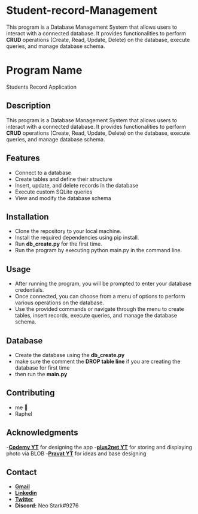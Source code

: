 # Student-record-Management
This program is a Database Management System that allows users to interact with a connected database. It provides functionalities to perform **CRUD** operations (Create, Read, Update, Delete) on the database, execute queries, and manage database schema.
# Program Name

Students Record Application

## Description

This program is a Database Management System that allows users to interact with a connected database. It provides functionalities to perform **CRUD** operations (Create, Read, Update, Delete) on the database, execute queries, and manage database schema.

## Features

- Connect to a database
- Create tables and define their structure
- Insert, update, and delete records in the database
- Execute custom SQLite queries
- View and modify the database schema

## Installation

- Clone the repository to your local machine.
- Install the required dependencies using pip install.
- Run **db_create.py** for the first time.
- Run the program by executing python main.py in the command line.

## Usage

- After running the program, you will be prompted to enter your database credentials.
- Once connected, you can choose from a menu of options to perform various operations on the database.
- Use the provided commands or navigate through the menu to create tables, insert records, execute queries, and manage the database schema.
 
## Database

- Create the database using the **db_create.py**
- make sure the comment the **DROP table line** if you are creating the database for first time 
- then run the  **main.py**

## Contributing

- me  🥇 
- Raphel

## Acknowledgments

-[**Codemy YT**](https://www.youtube.com/@Codemycom) for designing the app
-[**plus2net YT**](https://www.youtube.com/@plus2net1) for storing and displaying photo via BLOB
-[**Pravat YT**](https://www.youtube.com/@parvatcomputertechnology) for ideas and base designing

## Contact

-  [**Gmail**](lenka.bighnesh003@gmail.com)
-  [**Linkedin**](https://www.linkedin.com/in/bighnesh-lenka-57b679260/)
-  [**Twitter**](https://twitter.com/NeoStark3)
-  **Discord:** Neo Stark#9276
